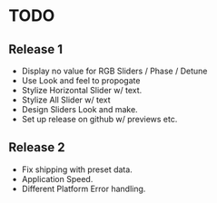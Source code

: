 # TODO
## Release 1
- Display no value for RGB Sliders / Phase / Detune
- Use Look and feel to propogate 
- Stylize Horizontal Slider w/ text.
- Stylize All Slider w/ text
- Design Sliders Look and make.
- Set up release on github w/ previews etc.

## Release 2
- Fix shipping with preset data.
- Application Speed.
- Different Platform Error handling.

